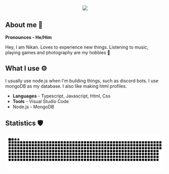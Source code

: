 <h3 align="center">
    <a href="#"> 
    <img src="https://readme-typing-svg.herokuapp.com?color=4F8CC9&lines=Hello!;Hello+there!;I+am+Nikan!&center=true&size=25" />
    </a>
</h3>


## About me 👋

**Pronounces - He/Him**

Hey, I am Nikan. Loves to experience new things. Listening to music, playing games and photography are my hobbies 📸

## What I use ⚙️

I usually use node.js when I'm building things, such as discord bots. I use mongoDB as my database. I also like making html profiles.

-    **Languages** - Typescript, Javascript, Html, Css
-    **Tools** - Visual Studio Code
-    Node.js - MongoDB


## Statistics 🛡
<!-- <img align="left" style="padding=0;width=50%;" src="https://gh-stats.didinele.me/api/?username=NikanWasTaken&show_icons=true&title_color=4F8CC9&text_color=9f9f9f&bg_color=00000000&hide_border=true&icon_color=4F8CC9&hide_title=true&count_private=true"/> -->
<!-- <img align="left" style="padding=0;width=50%;" src="https://gh-stats.didinele.me/api/top-langs/?username=NikanWasTaken&layout=compact&show_icons=true&title_color=4F8CC9&text_color=9f9f9f&bg_color=00000000&hide_border=true&icon_color=00000000&count_private=true"/> -->

<img align="center" style="padding=0;" src="https://raw.githubusercontent.com/NikanWasTaken/NikanWasTaken/snake/github-contribution-grid-snake-dark.svg"/>


